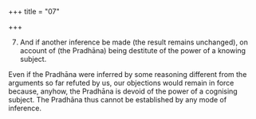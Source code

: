 +++
title = "07"

+++


7. And if another inference be made (the result remains unchanged), on account of (the Pradhāna) being destitute of the power of a knowing subject.

Even if the Pradhāna were inferred by some reasoning different from the arguments so far refuted by us, our objections would remain in force because, anyhow, the Pradhāna is devoid of the power of a cognising subject. The Pradhāna thus cannot be established by any mode of inference.

